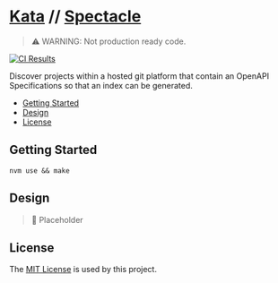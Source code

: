 # [Kata](https://github.com/dbtedman/kata) // [Spectacle](https://github.com/dbtedman/kata-spectacle)

> ⚠️ WARNING: Not production ready code.

[![CI Results](https://github.com/dbtedman/kata-spectacle/workflows/ci/badge.svg)](https://github.com/dbtedman/kata-spectacle/actions?workflow=ci)

Discover projects within a hosted git platform that contain an OpenAPI Specifications so that an index can be generated.

-   [Getting Started](#getting-started)
-   [Design](#design)
-   [License](#license)

## Getting Started

```shell
nvm use && make
```

## Design

> 🚧 Placeholder

## License

The [MIT License](./LICENSE.md) is used by this project.
